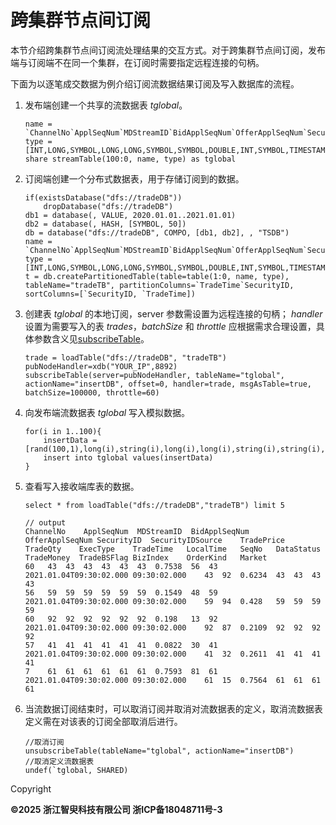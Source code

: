 # 跨集群节点间订阅

本节介绍跨集群节点间订阅流处理结果的交互方式。对于跨集群节点间订阅，发布端与订阅端不在同一个集群，在订阅时需要指定远程连接的句柄。

下面为以逐笔成交数据为例介绍订阅流数据结果订阅及写入数据库的流程。

1. 发布端创建一个共享的流数据表 *tglobal*。

   ```
   name = `ChannelNo`ApplSeqNum`MDStreamID`BidApplSeqNum`OfferApplSeqNum`SecurityID`SecurityIDSource`TradePrice`TradeQty`ExecType`TradeTime`LocalTime`SeqNo`DataStatus`TradeMoney`TradeBSFlag`BizIndex`OrderKind`Market
   type = [INT,LONG,SYMBOL,LONG,LONG,SYMBOL,SYMBOL,DOUBLE,INT,SYMBOL,TIMESTAMP,TIME,LONG,INT,DOUBLE,SYMBOL,LONG,SYMBOL,SYMBOL]
   share streamTable(100:0, name, type) as tglobal
   ```
2. 订阅端创建一个分布式数据表，用于存储订阅到的数据。

   ```
   if(existsDatabase("dfs://tradeDB"))
       dropDatabase("dfs://tradeDB")
   db1 = database(, VALUE, 2020.01.01..2021.01.01)
   db2 = database(, HASH, [SYMBOL, 50])
   db = database("dfs://tradeDB", COMPO, [db1, db2], , "TSDB")
   name = `ChannelNo`ApplSeqNum`MDStreamID`BidApplSeqNum`OfferApplSeqNum`SecurityID`SecurityIDSource`TradePrice`TradeQty`ExecType`TradeTime`LocalTime`SeqNo`DataStatus`TradeMoney`TradeBSFlag`BizIndex`OrderKind`Market
   type = [INT,LONG,SYMBOL,LONG,LONG,SYMBOL,SYMBOL,DOUBLE,INT,SYMBOL,TIMESTAMP,TIME,LONG,INT,DOUBLE,SYMBOL,LONG,SYMBOL,SYMBOL]
   t = db.createPartitionedTable(table=table(1:0, name, type), tableName="tradeTB", partitionColumns=`TradeTime`SecurityID, sortColumns=[`SecurityID, `TradeTime])
   ```
3. 创建表 *tglobal* 的本地订阅，server 参数需设置为远程连接的句柄； *handler* 设置为需要写入的表
   *trades*，*batchSize* 和 *throttle* 应根据需求合理设置，具体参数含义见[subscribeTable](../funcs/s/subscribeTable.html)。

   ```
   trade = loadTable("dfs://tradeDB", "tradeTB")
   pubNodeHandler=xdb("YOUR_IP",8892)
   subscribeTable(server=pubNodeHandler, tableName="tglobal", actionName="insertDB", offset=0, handler=trade, msgAsTable=true, batchSize=100000, throttle=60)
   ```
4. 向发布端流数据表 *tglobal* 写入模拟数据。

   ```
   for(i in 1..100){
       insertData = [rand(100,1),long(i),string(i),long(i),long(i),string(i),string(i),rand(1.0,1),rand(100,1),string(i),timestamp('2021.01.04T09:30:02.000'),time('09:30:02.000'),long(i),rand(100,1),rand(1.0,1),string(i),long(i),string(i),string(i)]
       insert into tglobal values(insertData)
   }
   ```
5. 查看写入接收端库表的数据。

   ```
   select * from loadTable("dfs://tradeDB","tradeTB") limit 5

   // output
   ChannelNo	ApplSeqNum	MDStreamID	BidApplSeqNum	OfferApplSeqNum	SecurityID	SecurityIDSource	TradePrice	TradeQty	ExecType	TradeTime	LocalTime	SeqNo	DataStatus	TradeMoney	TradeBSFlag	BizIndex	OrderKind	Market
   60	43	43	43	43	43	43	0.7538	56	43	2021.01.04T09:30:02.000	09:30:02.000	43	92	0.6234	43	43	43	43
   56	59	59	59	59	59	59	0.1549	48	59	2021.01.04T09:30:02.000	09:30:02.000	59	94	0.428	59	59	59	59
   60	92	92	92	92	92	92	0.198	13	92	2021.01.04T09:30:02.000	09:30:02.000	92	87	0.2109	92	92	92	92
   57	41	41	41	41	41	41	0.0822	30	41	2021.01.04T09:30:02.000	09:30:02.000	41	32	0.2611	41	41	41	41
   7	61	61	61	61	61	61	0.7593	81	61	2021.01.04T09:30:02.000	09:30:02.000	61	15	0.7564	61	61	61	61
   ```
6. 当流数据订阅结束时，可以取消订阅并取消对流数据表的定义，取消流数据表定义需在对该表的订阅全部取消后进行。

   ```
   //取消订阅
   unsubscribeTable(tableName="tglobal", actionName="insertDB")
   //取消定义流数据表
   undef(`tglobal, SHARED)
   ```

Copyright

**©2025 浙江智臾科技有限公司 浙ICP备18048711号-3**
